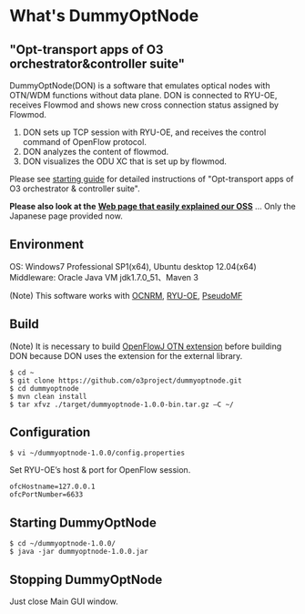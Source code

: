 # What's DummyOptNode
"Opt-transport apps of O3 orchestrator&amp;controller suite"
---
DummyOptNode(DON) is a software that emulates optical nodes with OTN/WDM functions without data plane. DON is connected to RYU-OE, receives Flowmod and shows new cross connection status assigned by Flowmod.

1. DON sets up TCP session with RYU-OE, and receives the control command of OpenFlow protocol.
2. DON analyzes the content of flowmod.
3. DON visualizes the ODU XC that is set up by flowmod. 

Please see [starting guide](http://www.o3project.org/ja/fujitsu/docs/getting_started_OPT.pdf) for detailed instructions of "Opt-transport apps of O3 orchestrator & controller suite". 

**Please also look at the** [**Web page that easily explained our OSS**](http://www.o3project.org/ja/fujitsu/index.html)  ... Only the Japanese page provided now.

Environment
--------------------------
OS: Windows7 Professional SP1(x64), Ubuntu desktop 12.04(x64)  
Middleware: Oracle Java VM  jdk1.7.0_51、Maven 3  

(Note) This software works with [OCNRM](https://github.com/o3project/ocnrm), [RYU-OE](https://github.com/o3project/ryu-oe), [PseudoMF](https://github.com/o3project/pseudoMF)



Build
--------------------------

(Note)
It is necessary to build [OpenFlowJ OTN extension](https://github.com/o3project/openflowj-otn) before building DON because DON uses the extension for the external library.


    $ cd ~
    $ git clone https://github.com/o3project/dummyoptnode.git
    $ cd dummyoptnode
    $ mvn clean install
    $ tar xfvz ./target/dummyoptnode-1.0.0-bin.tar.gz –C ~/
    
Configuration
--------------------------

    $ vi ~/dummyoptnode-1.0.0/config.properties

Set RYU-OE’s host & port for OpenFlow session.

    ofcHostname=127.0.0.1
    ofcPortNumber=6633

Starting DummyOptNode
--------------------------

    $ cd ~/dummyoptnode-1.0.0/
    $ java -jar dummyoptnode-1.0.0.jar

Stopping DummyOptNode
--------------------------

Just close Main GUI window.



